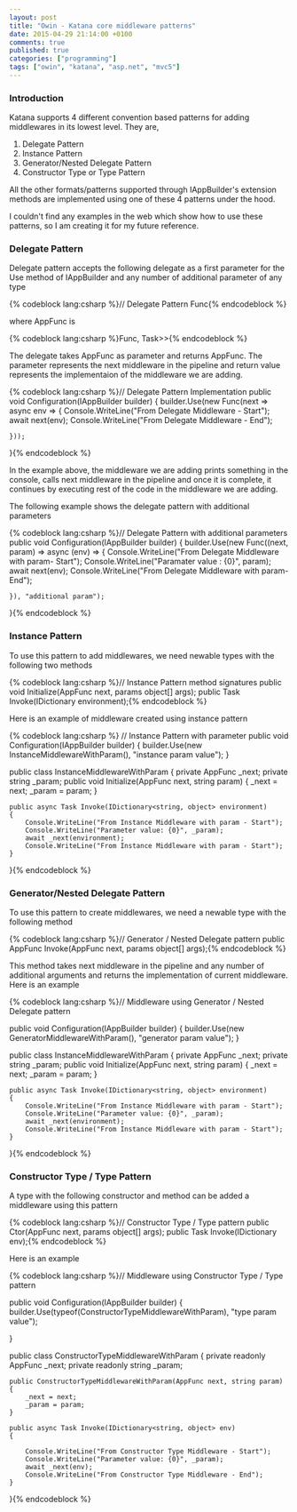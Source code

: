 ```yaml
---
layout: post
title: "Owin - Katana core middleware patterns"
date: 2015-04-29 21:14:00 +0100
comments: true
published: true
categories: ["programming"]
tags: ["owin", "katana", "asp.net", "mvc5"]
---
```


<h3>Introduction</h3>
<p>Katana supports 4 different convention based patterns for adding middlewares in its lowest level. They are,</p>
<ol>
<li>Delegate Pattern</li>
<li>Instance Pattern</li>
<li>Generator/Nested Delegate Pattern</li>
<li>Constructor Type or Type Pattern</li>
</ol><!-- more -->
<p>All the other formats/patterns supported through IAppBuilder's extension methods are implemented using one of these 4 patterns under the hood.</p>
<p>I couldn't find any examples in the web which show how to use these patterns, so I am creating it for my future reference.</p>
<h3>Delegate Pattern</h3>
<p>Delegate pattern accepts the following delegate as a first parameter for the Use method of IAppBuilder and any number of additional parameter of any type</p>
 {% codeblock lang:csharp %}// Delegate Pattern
Func<AppFunc, AppFunc>{% endcodeblock %}
<p>where AppFunc is </p> {% codeblock lang:csharp %}Func<IDictionary<string, object>, Task>>{% endcodeblock %}
<p>The delegate takes AppFunc as parameter and returns AppFunc. The parameter represents the next middleware in the pipeline and return value represents the implementaion of the middleware we are adding. </p>
 {% codeblock lang:csharp %}// Delegate Pattern Implementation
public void Configuration(IAppBuilder builder)
{
    builder.Use(new Func<AppFunc, AppFunc>(next => async env =>
    {
        Console.WriteLine("From Delegate Middleware - Start");
        await next(env);
        Console.WriteLine("From Delegate Middleware - End");

    }));
}{% endcodeblock %}
<p>In the example above, the middleware we are adding prints something in the console, calls next middleware in the pipeline and once it is complete, it continues by executing rest of the code in the middleware we are adding.</p>
<p>The following example shows the delegate pattern with additional parameters</p>
 {% codeblock lang:csharp %}// Delegate Pattern with additional parameters
public void Configuration(IAppBuilder builder)
{
   builder.Use(new Func<AppFunc, string, AppFunc>((next, param) => async (env) =>
    {
        Console.WriteLine("From Delegate Middleware with param- Start");
        Console.WriteLine("Paramater value : {0}", param);
        await next(env);
        Console.WriteLine("From Delegate Middleware with param- End");

    }), "additional param");
}{% endcodeblock %}
<h3>Instance Pattern</h3>
<p>To use this pattern to add middlewares, we need newable types with the following two methods</p>
 {% codeblock lang:csharp %}// Instance Pattern method signatures
public void Initialize(AppFunc next, params object[] args);
public Task Invoke(IDictionary<string, object> environment);{% endcodeblock %}
<p>Here is an example of middleware created using instance pattern</p>
 {% codeblock lang:csharp %} // Instance Pattern with parameter
public void Configuration(IAppBuilder builder)
{
 	builder.Use(new InstanceMiddlewareWithParam(), "instance param value");
}

public class InstanceMiddlewareWithParam
{
    private AppFunc _next;
    private string _param;
    public void Initialize(AppFunc next, string param)
    {
        _next = next;
        _param = param;
    }

    public async Task Invoke(IDictionary<string, object> environment)
    {
        Console.WriteLine("From Instance Middleware with param - Start");
        Console.WriteLine("Parameter value: {0}", _param);
        await _next(environment);
        Console.WriteLine("From Instance Middleware with param - Start");
    }

}{% endcodeblock %}
<h3>Generator/Nested Delegate Pattern</h3>
<p>To use this pattern to create middlewares, we need a newable type with the following method</p>
 {% codeblock lang:csharp %}// Generator / Nested Delegate pattern
public AppFunc Invoke(AppFunc next, params object[] args);{% endcodeblock %}
<p>This method takes next middleware in the pipeline and any number of additional arguments and returns the implementation of current middleware. Here is an example</p>
 {% codeblock lang:csharp %}// Middleware using Generator / Nested Delegate pattern

public void Configuration(IAppBuilder builder)
{
 builder.Use(new GeneratorMiddlewareWithParam(), "generator param value");
}

public class InstanceMiddlewareWithParam
{
    private AppFunc _next;
    private string _param;
    public void Initialize(AppFunc next, string param)
    {
        _next = next;
        _param = param;
    }

    public async Task Invoke(IDictionary<string, object> environment)
    {
        Console.WriteLine("From Instance Middleware with param - Start");
        Console.WriteLine("Parameter value: {0}", _param);
        await _next(environment);
        Console.WriteLine("From Instance Middleware with param - Start");
    }

}{% endcodeblock %}
<h3>Constructor Type / Type Pattern</h3>
<p>A type with the following constructor and method can be added a middleware using this pattern</p>
 {% codeblock lang:csharp %}// Constructor Type / Type pattern
 public Ctor(AppFunc next, params object[] args);
 public Task Invoke(IDictionary<string, object> env);{% endcodeblock %}
<p>Here is an example</p>
 {% codeblock lang:csharp %}// Middleware using Constructor Type / Type pattern

public void Configuration(IAppBuilder builder)
{
     builder.Use(typeof(ConstructorTypeMiddlewareWithParam), "type param value");

}

public class ConstructorTypeMiddlewareWithParam
{
    private readonly AppFunc _next;
    private readonly string _param;

    public ConstructorTypeMiddlewareWithParam(AppFunc next, string param)
    {
        _next = next;
        _param = param;
    }

    public async Task Invoke(IDictionary<string, object> env)
    {

        Console.WriteLine("From Constructor Type Middleware - Start");
        Console.WriteLine("Parameter value: {0}", _param);
        await _next(env);
        Console.WriteLine("From Constructor Type Middleware - End");
    }
}{% endcodeblock %}

